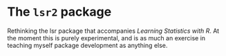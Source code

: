 # The `lsr2` package

Rethinking the lsr package that accompanies *Learning Statistics with R*. At the moment this is purely experimental, and is as much an exercise in teaching myself package development as anything else.
